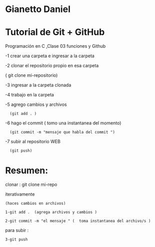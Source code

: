 # Gianetto Daniel
# Tutorial de Git + GitHub

Programación en C ,Clase 03  funciones y Github

  -1 crear una carpeta e ingresar a la carpeta
  
  -2 clonar el repositorio propio en esa carpeta 

  ( git clone mi-repositorio)
  
  -3 ingresar a la carpeta clonada
  
  -4 trabajo en la carpeta
  
  -5 agrego cambios y archivos

      (git add . ) 
  
  -6 hago el commit ( tomo una instantanea del momento)
  
      (git commit -m "mensaje que habla del commit ")
  
  -7 subir al repositorio WEB

      (git push)




# Resumen:

 clonar : git clone mi-repo


 iterativamente

 	(haces cambios en archivos)
 	
 	1-git add .  (agrega archivos y cambios )
 	
 	2-git commit -m "el mensaje " (  toma instantanea del archivo/s )


para subir :
 	
 	3-git push 